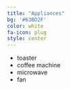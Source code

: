 ```yaml
---
title: "Appliances"
bg: '#63BD2F'
color: white
fa-icon: plug
style: center
---
```


- toaster
- coffee machine
- microwave
- fan
